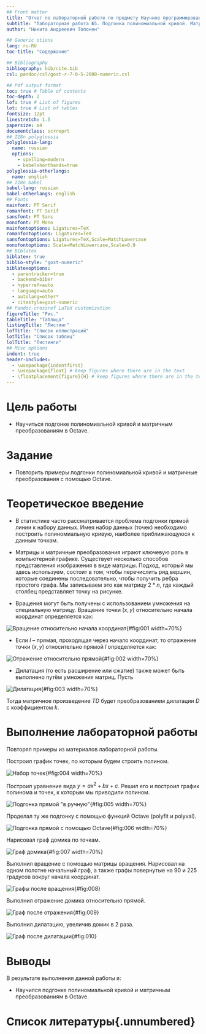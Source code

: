 ```yaml
---
## Front matter
title: "Отчет по лабораторной работе по предмету Научное программирование"
subtitle: "Лабораторная работа №5. Подгонка полиномиальной кривой. Матричные преобразования."
author: "Никита Андреевич Топонен"

## Generic otions
lang: ru-RU
toc-title: "Содержание"

## Bibliography
bibliography: bib/cite.bib
csl: pandoc/csl/gost-r-7-0-5-2008-numeric.csl

## Pdf output format
toc: true # Table of contents
toc-depth: 2
lof: true # List of figures
lot: true # List of tables
fontsize: 12pt
linestretch: 1.5
papersize: a4
documentclass: scrreprt
## I18n polyglossia
polyglossia-lang:
  name: russian
  options:
	- spelling=modern
	- babelshorthands=true
polyglossia-otherlangs:
  name: english
## I18n babel
babel-lang: russian
babel-otherlangs: english
## Fonts
mainfont: PT Serif
romanfont: PT Serif
sansfont: PT Sans
monofont: PT Mono
mainfontoptions: Ligatures=TeX
romanfontoptions: Ligatures=TeX
sansfontoptions: Ligatures=TeX,Scale=MatchLowercase
monofontoptions: Scale=MatchLowercase,Scale=0.9
## Biblatex
biblatex: true
biblio-style: "gost-numeric"
biblatexoptions:
  - parentracker=true
  - backend=biber
  - hyperref=auto
  - language=auto
  - autolang=other*
  - citestyle=gost-numeric
## Pandoc-crossref LaTeX customization
figureTitle: "Рис."
tableTitle: "Таблица"
listingTitle: "Листинг"
lofTitle: "Список иллюстраций"
lotTitle: "Список таблиц"
lolTitle: "Листинги"
## Misc options
indent: true
header-includes:
  - \usepackage{indentfirst}
  - \usepackage{float} # keep figures where there are in the text
  - \floatplacement{figure}{H} # keep figures where there are in the text
---
```


# Цель работы

- Научиться подгонке полиномиальной кривой и матричным преобразованиям в Octave.

# Задание

- Повторить примеры подгонки полиномиальной кривой и матричные преобразования с помощью Octave.

# Теоретическое введение

- В статистике часто рассматривается проблема подгонки прямой линии к набору данных. Имея набор данных (точек) необходимо построить полиномиальную кривую, наиболее приближающуюся к данным точкам.

- Матрицы и матричные преобразования играют ключевую роль в компьютерной графике. Существует несколько способов представления изображения в виде матрицы. Подход, который мы здесь используем, состоит в том, чтобы перечислить ряд вершин, которые соединены последовательно, чтобы получить ребра простого графа. Мы записываем это как матрицу $2*n$, где каждый столбец представляет точку на рисунке.

- Вращения могут быть получены с использованием умножения на специальную матрицу. Вращение точки $(x, y)$ относительно начала координат определяется как:

![Вращение относительно начала координат](image/1.png){#fig:001 width=70%}

- Если $l$ – прямая, проходящая через начало координат, то отражение точки $(x, y)$ относительно прямой $l$ определяется как:

![Отражение относительно прямой](image/2.png){#fig:002 width=70%}

- Дилатация (то есть расширение или сжатие) также может быть выполнено путём умножения матриц. Пусть

![Дилатация](image/3.png){#fig:003 width=70%}

Тогда матричное произведение $TD$ будет преобразованием дилатации $D$ с коэффициентом $k$.


# Выполнение лабораторной работы

Повторял примеры из материалов лабораторной работы.

Построил график точек, по которым будем строить полином.

![Набор точек](image/graph1.png){#fig:004 width=70%}

Построил уравнение вида $y = ax^2 + bx + c$. Решил его и построил график полинома и точек, к которым мы приводили полином.

![Подгонка прямой "в ручную"](image/graph2.png){#fig:005 width=70%}

Проделал ту же подгонку с помощью функций Octave (polyfit и polyval).

![Подгонка прямой с помощью Octave](image/graph3.png){#fig:006 width=70%}

Нарисовал граф домика по точкам.

![Граф домика](image/graph4.png){#fig:007 width=70%}

Выполнил вращение с помощью матрицы вращения. Нарисовал на одном полотне начальный граф, а также графы повернутые на 90 и 225 градусов вокруг начала координат.

![Графы после вращения](image/graph5.png){#fig:008}

Выполнил отражение домика относительно прямой.

![Граф после отражения](image/graph6.png){#fig:009}

Выполнил дилатацию, увеличив домик в 2 раза.

![Граф после дилатации](image/graph7.png){#fig:010}

# Выводы

В результате выполнения данной работы я:

- Научился подгонке полиномиальной кривой и матричным преобразованиям в Octave.

# Список литературы{.unnumbered}
